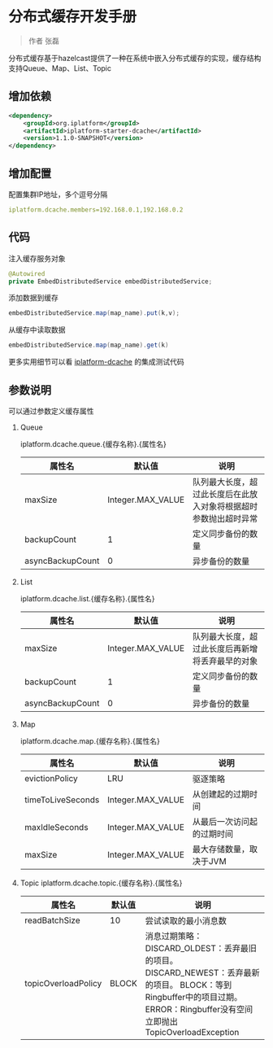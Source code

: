 # 分布式缓存开发手册

> 作者 张磊

分布式缓存基于hazelcast提供了一种在系统中嵌入分布式缓存的实现，缓存结构支持Queue、Map、List、Topic

## 增加依赖

```xml
<dependency>
    <groupId>org.iplatform</groupId>
    <artifactId>iplatform-starter-dcache</artifactId>
    <version>1.1.0-SNAPSHOT</version>
</dependency>
```

## 增加配置

配置集群IP地址，多个逗号分隔

```yaml
iplatform.dcache.members=192.168.0.1,192.168.0.2
```

## 代码

注入缓存服务对象

```java
@Autowired
private EmbedDistributedService embedDistributedService;
```

添加数据到缓存

```java
embedDistributedService.map(map_name).put(k,v);
```

从缓存中读取数据

```java
embedDistributedService.map(map_name).get(k)
```

更多实用细节可以看 [iplatform-dcache](https://github.com/OneITOM/iplatform-boot-example/tree/master/example-dcache) 的集成测试代码

## 参数说明

可以通过参数定义缓存属性

1. Queue

   iplatform.dcache.queue.{缓存名称}.{属性名}

   | 属性名           | 默认值            | 说明                                                         |
   | ---------------- | ----------------- | ------------------------------------------------------------ |
   | maxSize          | Integer.MAX_VALUE | 队列最大长度，超过此长度后在此放入对象将根据超时参数抛出超时异常 |
   | backupCount      | 1                 | 定义同步备份的数量                                           |
   | asyncBackupCount | 0                 | 异步备份的数量                                               |

2. List

   iplatform.dcache.list.{缓存名称}.{属性名}

   | 属性名           | 默认值            | 说明                                             |
   | ---------------- | ----------------- | ------------------------------------------------ |
   | maxSize          | Integer.MAX_VALUE | 队列最大长度，超过此长度后再新增将丢弃最早的对象 |
   | backupCount      | 1                 | 定义同步备份的数量                               |
   | asyncBackupCount | 0                 | 异步备份的数量                                   |

3. Map

   iplatform.dcache.map.{缓存名称}.{属性名}

   | 属性名            | 默认值            | 说明                       |
   | ----------------- | ----------------- | -------------------------- |
   | evictionPolicy    | LRU               | 驱逐策略                   |
   | timeToLiveSeconds | Integer.MAX_VALUE | 从创建起的过期时间         |
   | maxIdleSeconds    | Integer.MAX_VALUE | 从最后一次访问起的过期时间 |
   | maxSize           | Integer.MAX_VALUE | 最大存储数量，取决于JVM    |

4. Topic
   iplatform.dcache.topic.{缓存名称}.{属性名}

   | 属性名              | 默认值 | 说明                                                         |
   | ------------------- | ------ | ------------------------------------------------------------ |
   | readBatchSize       | 10     | 尝试读取的最小消息数                                         |
   | topicOverloadPolicy | BLOCK  | 消息过期策略：DISCARD_OLDEST：丢弃最旧的项目。  DISCARD_NEWEST：丢弃最新的项目。  BLOCK：等到Ringbuffer中的项目过期。  ERROR：Ringbuffer没有空间立即抛出TopicOverloadException |
